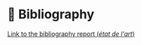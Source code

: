 

# 📖 Bibliography

[Link to the bibliography report (*état de l'art*)](./Etat_de_l_art___Reachy.pdf)
